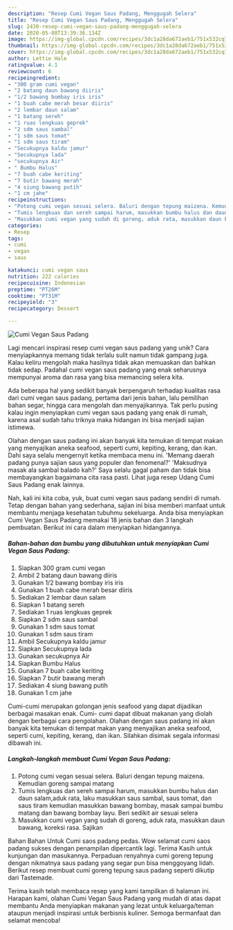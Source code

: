 ```yaml
---
description: "Resep Cumi Vegan Saus Padang, Menggugah Selera"
title: "Resep Cumi Vegan Saus Padang, Menggugah Selera"
slug: 2430-resep-cumi-vegan-saus-padang-menggugah-selera
date: 2020-05-08T13:39:36.134Z
image: https://img-global.cpcdn.com/recipes/3dc1a28da672aeb1/751x532cq70/cumi-vegan-saus-padang-foto-resep-utama.jpg
thumbnail: https://img-global.cpcdn.com/recipes/3dc1a28da672aeb1/751x532cq70/cumi-vegan-saus-padang-foto-resep-utama.jpg
cover: https://img-global.cpcdn.com/recipes/3dc1a28da672aeb1/751x532cq70/cumi-vegan-saus-padang-foto-resep-utama.jpg
author: Lettie Hale
ratingvalue: 4.1
reviewcount: 6
recipeingredient:
- "300 gram cumi vegan"
- "2 batang daun bawang diiris"
- "1/2 bawang bombay iris iris"
- "1 buah cabe merah besar diiris"
- "2 lembar daun salam"
- "1 batang sereh"
- "1 ruas lengkuas geprek"
- "2 sdm saus sambal"
- "1 sdm saus tomat"
- "1 sdm saus tiram"
- "Secukupnya kaldu jamur"
- "Secukupnya lada"
- "secukupnya Air"
- " Bumbu Halus"
- "7 buah cabe keriting"
- "7 butir bawang merah"
- "4 siung bawang putih"
- "1 cm jahe"
recipeinstructions:
- "Potong cumi vegan sesuai selera. Baluri dengan tepung maizena. Kemudian goreng sampai matang"
- "Tumis lengkuas dan sereh sampai harum, masukkan bumbu halus dan daun salam,aduk rata, laku masukkan saus sambal, saus tomat, dan saus tiram kemudian masukkan bawang bombay, masak sampai bumbu matang dan bawang bombay layu. Beri sedikit air sesuai selera"
- "Masukkan cumi vegan yang sudah di goreng, aduk rata, masukkan daun bawang, koreksi rasa. Sajikan"
categories:
- Resep
tags:
- cumi
- vegan
- saus

katakunci: cumi vegan saus 
nutrition: 222 calories
recipecuisine: Indonesian
preptime: "PT26M"
cooktime: "PT31M"
recipeyield: "3"
recipecategory: Dessert

---
```



![Cumi Vegan Saus Padang](https://img-global.cpcdn.com/recipes/3dc1a28da672aeb1/751x532cq70/cumi-vegan-saus-padang-foto-resep-utama.jpg)

Lagi mencari inspirasi resep cumi vegan saus padang yang unik? Cara menyiapkannya memang tidak terlalu sulit namun tidak gampang juga. Kalau keliru mengolah maka hasilnya tidak akan memuaskan dan bahkan tidak sedap. Padahal cumi vegan saus padang yang enak seharusnya mempunyai aroma dan rasa yang bisa memancing selera kita.

Ada beberapa hal yang sedikit banyak berpengaruh terhadap kualitas rasa dari cumi vegan saus padang, pertama dari jenis bahan, lalu pemilihan bahan segar, hingga cara mengolah dan menyajikannya. Tak perlu pusing kalau ingin menyiapkan cumi vegan saus padang yang enak di rumah, karena asal sudah tahu triknya maka hidangan ini bisa menjadi sajian istimewa.

Olahan dengan saus padang ini akan banyak kita temukan di tempat makan yang menyajikan aneka seafood, seperti cumi, kepiting, kerang, dan ikan. Dahi saya selalu mengernyit ketika membaca menu ini. &#39;Memang daerah padang punya sajian saus yang populer dan fenomenal?&#39; &#39;Maksudnya masak ala sambal balado kah?&#39; Saya selalu gagal paham dan tidak bisa membayangkan bagaimana cita rasa pasti. Lihat juga resep Udang Cumi Saus Padang enak lainnya.


Nah, kali ini kita coba, yuk, buat cumi vegan saus padang sendiri di rumah. Tetap dengan bahan yang sederhana, sajian ini bisa memberi manfaat untuk membantu menjaga kesehatan tubuhmu sekeluarga. Anda bisa menyiapkan Cumi Vegan Saus Padang memakai 18 jenis bahan dan 3 langkah pembuatan. Berikut ini cara dalam menyiapkan hidangannya.

<!--inarticleads1-->

##### Bahan-bahan dan bumbu yang dibutuhkan untuk menyiapkan Cumi Vegan Saus Padang:

1. Siapkan 300 gram cumi vegan
1. Ambil 2 batang daun bawang diiris
1. Gunakan 1/2 bawang bombay iris iris
1. Gunakan 1 buah cabe merah besar diiris
1. Sediakan 2 lembar daun salam
1. Siapkan 1 batang sereh
1. Sediakan 1 ruas lengkuas geprek
1. Siapkan 2 sdm saus sambal
1. Gunakan 1 sdm saus tomat
1. Gunakan 1 sdm saus tiram
1. Ambil Secukupnya kaldu jamur
1. Siapkan Secukupnya lada
1. Gunakan secukupnya Air
1. Siapkan  Bumbu Halus
1. Gunakan 7 buah cabe keriting
1. Siapkan 7 butir bawang merah
1. Sediakan 4 siung bawang putih
1. Gunakan 1 cm jahe


Cumi-cumi merupakan golongan jenis seafood yang dapat dijadikan berbagai masakan enak. Cumi- cumi dapat dibuat makanan yang diolah dengan berbagai cara pengolahan. Olahan dengan saus padang ini akan banyak kita temukan di tempat makan yang menyajikan aneka seafood, seperti cumi, kepiting, kerang, dan ikan. Silahkan disimak segala informasi dibawah ini. 

<!--inarticleads2-->

##### Langkah-langkah membuat Cumi Vegan Saus Padang:

1. Potong cumi vegan sesuai selera. Baluri dengan tepung maizena. Kemudian goreng sampai matang
1. Tumis lengkuas dan sereh sampai harum, masukkan bumbu halus dan daun salam,aduk rata, laku masukkan saus sambal, saus tomat, dan saus tiram kemudian masukkan bawang bombay, masak sampai bumbu matang dan bawang bombay layu. Beri sedikit air sesuai selera
1. Masukkan cumi vegan yang sudah di goreng, aduk rata, masukkan daun bawang, koreksi rasa. Sajikan


Bahan Bahan Untuk Cumi saos padang pedas. Wow selamat cumi saos padang sukses dengan penampilan dipercantik lagi. Terima Kasih untuk kunjungan dan masukannya. Perpaduan renyahnya cumi goreng tepung dengan nikmatnya saus padang yang segar pun bisa menggoyang lidah. Berikut resep membuat cumi goreng tepung saus padang seperti dikutip dari Tastemade. 

Terima kasih telah membaca resep yang kami tampilkan di halaman ini. Harapan kami, olahan Cumi Vegan Saus Padang yang mudah di atas dapat membantu Anda menyiapkan makanan yang lezat untuk keluarga/teman ataupun menjadi inspirasi untuk berbisnis kuliner. Semoga bermanfaat dan selamat mencoba!
